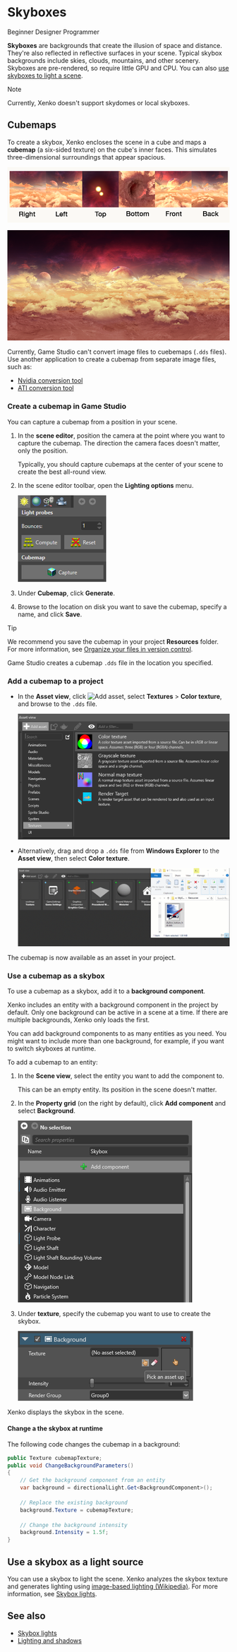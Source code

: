 # Skyboxes

<span class="label label-doc-level">Beginner</span>
<span class="label label-doc-audience">Designer</span>
<span class="label label-doc-audience">Programmer</span>

**Skyboxes** are backgrounds that create the illusion of space and distance. They're also reflected in reflective surfaces in your scene. Typical skybox backgrounds include skies, clouds, mountains, and other scenery. Skyboxes are pre-rendered, so require little GPU and CPU. You can also [use skyboxes to light a scene](lights-and-shadows/skybox-lights.md).

> [!Note]
> Currently, Xenko doesn't support skydomes or local skyboxes.

## Cubemaps

To create a skybox, Xenko encloses the scene in a cube and maps a **cubemap** (a six-sided texture) on the cube's inner faces. This simulates three-dimensional surroundings that appear spacious.

![Distant planet skybox](media/skybox-disassembled.png)

![Merged skybox](media/skybox-assembled.png)

Currently, Game Studio can't convert image files to cuebemaps (`.dds` files). Use another application to create a cubemap from separate image files, such as:

* [Nvidia conversion tool](https://developer.nvidia.com/nvidia-texture-tools-adobe-photoshop)
* [ATI conversion tool](http://developer.amd.com/tools-and-sdks/archive/games-cgi/cubemapgen)

### Create a cubemap in Game Studio

You can capture a cubemap from a position in your scene.

1. In the **scene editor**, position the camera at the point where you want to capture the cubemap. The direction the camera faces doesn't matter, only the position.

    Typically, you should capture cubemaps at the center of your scene to create the best all-round view.

2. In the scene editor toolbar, open the **Lighting options** menu.

    ![Lighting options](../graphics/lights-and-shadows/media/lighting-options-menu.png)

3. Under **Cubemap**, click **Generate**.

4. Browse to the location on disk you want to save the cubemap, specify a name, and click **Save**.

>[!Tip]
>We recommend you save the cubemap in your project **Resources** folder. For more information, see [Organize your files in version control](../files-and-folders/version-control.md).

Game Studio creates a cubemap `.dds` file in the location you specified.

### Add a cubemap to a project

* In the **Asset view**, click ![Add asset](lights-and-shadows/media/engine-skybox-add-new-asset-button.png), select **Textures** > **Color texture**, and browse to the `.dds` file.

    ![Select texture as asset type](media/engine-skybox-select-asset-type.png)

* Alternatively, drag and drop a `.dds` file from **Windows Explorer** to the **Asset view**, then select **Color texture**.

    ![Drag and drop background texture](media/drag-texture.gif)

The cubemap is now available as an asset in your project.

### Use a cubemap as a skybox

To use a cubemap as a skybox, add it to a **background component**.

Xenko includes an entity with a background component in the project by default. Only one background can be active in a scene at a time. If there are multiple backgrounds, Xenko only loads the first.

You can add background components to as many entities as you need. You might want to include more than one background, for example, if you want to switch skyboxes at runtime.

To add a cubemap to an entity:

1. In the **Scene view**, select the entity you want to add the component to.

    This can be an empty entity. Its position in the scene doesn't matter.

2. In the **Property grid** (on the right by default), click **Add component** and select **Background**.

    ![Add background component](media/engine-skybox-add-background-component.png)

3. Under **texture**, specify the cubemap you want to use to create the skybox.

    ![Background component properties](media/engine-skybox-background-component-properties.png)

Xenko displays the skybox in the scene.

#### Change a the skybox at runtime

The following code changes the cubemap in a background:

```cs
public Texture cubemapTexture;
public void ChangeBackgroundParameters()
{
    // Get the background component from an entity
	var background = directionalLight.Get<BackgroundComponent>();

	// Replace the existing background
	background.Texture = cubemapTexture;

	// Change the background intensity
	background.Intensity = 1.5f;
}
```

## Use a skybox as a light source

You can use a skybox to light the scene. Xenko analyzes the skybox texture and generates lighting using [image-based lighting (Wikipedia)](https://en.wikipedia.org/wiki/Image-based_lighting). For more information, see [Skybox lights](lights-and-shadows/skybox-lights.md).

## See also

* [Skybox lights](lights-and-shadows/skybox-lights.md)
* [Lighting and shadows](lights-and-shadows/index.md)